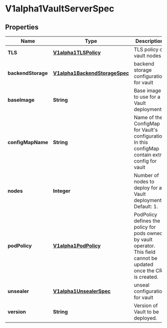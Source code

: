 
# V1alpha1VaultServerSpec

## Properties
Name | Type | Description | Notes
------------ | ------------- | ------------- | -------------
**TLS** | [**V1alpha1TLSPolicy**](V1alpha1TLSPolicy.md) | TLS policy of vault nodes |  [optional]
**backendStorage** | [**V1alpha1BackendStorageSpec**](V1alpha1BackendStorageSpec.md) | backend storage configuration for vault | 
**baseImage** | **String** | Base image to use for a Vault deployment. | 
**configMapName** | **String** | Name of the ConfigMap for Vault&#39;s configuration In this configMap contain extra config for vault |  [optional]
**nodes** | **Integer** | Number of nodes to deploy for a Vault deployment. Default: 1. |  [optional]
**podPolicy** | [**V1alpha1PodPolicy**](V1alpha1PodPolicy.md) | PodPolicy defines the policy for pods owned by vault operator. This field cannot be updated once the CR is created. |  [optional]
**unsealer** | [**V1alpha1UnsealerSpec**](V1alpha1UnsealerSpec.md) | unseal configuration for vault |  [optional]
**version** | **String** | Version of Vault to be deployed. | 



